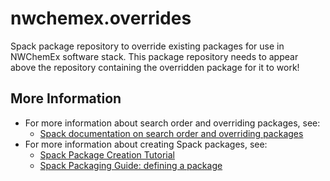# nwchemex.overrides

Spack package repository to override existing packages for use in NWChemEx software stack. This package repository needs to appear above the repository containing the overridden package for it to work!

## More Information

- For more information about search order and overriding packages, see:
  - [Spack documentation on search order and overriding packages](https://spack.readthedocs.io/en/latest/repositories.html#search-order-and-overriding-packages)
- For more information about creating Spack packages, see:
  - [Spack Package Creation Tutorial](https://spack-tutorial.readthedocs.io/en/latest/tutorial_packaging.html)
  - [Spack Packaging Guide: defining a package](https://spack.readthedocs.io/en/latest/packaging_guide_creation.html)
